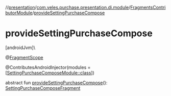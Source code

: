 //[presentation](../../../index.md)/[com.veles.purchase.presentation.di.module](../index.md)/[FragmentsContributorModule](index.md)/[provideSettingPurchaseCompose](provide-setting-purchase-compose.md)

# provideSettingPurchaseCompose

[androidJvm]\

@[FragmentScope](../../com.veles.purchase.presentation.di.annotation.scope/-fragment-scope/index.md)

@ContributesAndroidInjector(modules = [[SettingPurchaseComposeModule::class](../../com.veles.purchase.presentation.presentation.mvvm.purchase.setting/-setting-purchase-compose-module/index.md)])

abstract fun [provideSettingPurchaseCompose](provide-setting-purchase-compose.md)(): [SettingPurchaseComposeFragment](../../com.veles.purchase.presentation.presentation.mvvm.purchase.setting/-setting-purchase-compose-fragment/index.md)
